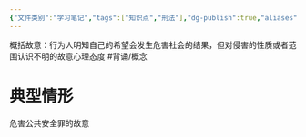 ```yaml
---
{"文件类别":"学习笔记","tags":["知识点","刑法"],"dg-publish":true,"aliases":["概括的故意"],"permalink":"/学习笔记studyup/刑总/概括故意/","dgPassFrontmatter":true,"created":"2024-11-02T17:29:22.172+08:00","updated":"2024-11-02T17:30:19.397+08:00"}
---
```


概括故意：行为人明知自己的希望会发生危害社会的结果，但对侵害的性质或者范围认识不明的故意心理态度 #背诵/概念 
# 典型情形
危害公共安全罪的故意